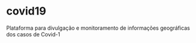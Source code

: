 # covid19
Plataforma para divulgação e monitoramento de informações geográficas dos casos de Covid-1 
